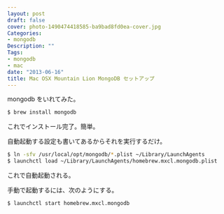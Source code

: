 ```yaml
---
layout: post
draft: false
cover: photo-1490474418585-ba9bad8fd0ea-cover.jpg
Categories:
- mongodb
Description: ""
Tags:
- mongodb
- mac
date: "2013-06-16"
title: Mac OSX Mountain Lion MongoDB セットアップ
---
```


mongodb をいれてみた。

```sh
$ brew install mongodb
```

これでインストール完了。簡単。

自動起動する設定も書いてあるからそれを実行するだけ。

```sh
$ ln -sfv /usr/local/opt/mongodb/*.plist ~/Library/LaunchAgents
$ launchctl load ~/Library/LaunchAgents/homebrew.mxcl.mongodb.plist
```

これで自動起動される。

手動で起動するには、次のようにする。

```sh
$ launchctl start homebrew.mxcl.mongodb
```

